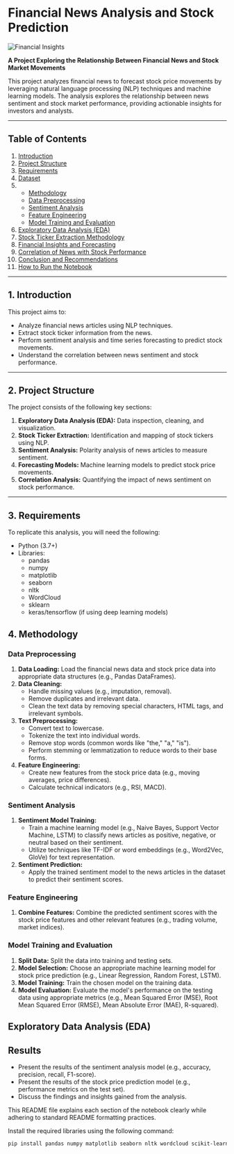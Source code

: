 # Financial News Analysis and Stock Prediction

![Financial Insights](https://example.com/financial-insights.png "Financial News Analysis")



**A Project Exploring the Relationship Between Financial News and Stock Market Movements**

This project analyzes financial news to forecast stock price movements by leveraging natural language processing (NLP) techniques and machine learning models. The analysis explores the relationship between news sentiment and stock market performance, providing actionable insights for investors and analysts.

---

## Table of Contents
1. [Introduction](#introduction)
2. [Project Structure](#project-structure)
3. [Requirements](#requirements)
4. [Dataset](#dataset)
5. - [Methodology](#methodology)
    - [Data Preprocessing](#data-preprocessing)
    - [Sentiment Analysis](#sentiment-analysis)
    - [Feature Engineering](#feature-engineering)
    - [Model Training and Evaluation](#model-training-and-evaluation)
6. [Exploratory Data Analysis (EDA)](#exploratory-data-analysis-eda)
7. [Stock Ticker Extraction Methodology](#stock-ticker-extraction-methodology)
8. [Financial Insights and Forecasting](#financial-insights-and-forecasting)
9. [Correlation of News with Stock Performance](#correlation-of-news-with-stock-performance)
10. [Conclusion and Recommendations](#conclusion-and-recommendations)
11. [How to Run the Notebook](#how-to-run-the-notebook)

---

## 1. Introduction

This project aims to:
- Analyze financial news articles using NLP techniques.
- Extract stock ticker information from the news.
- Perform sentiment analysis and time series forecasting to predict stock movements.
- Understand the correlation between news sentiment and stock performance.

---

## 2. Project Structure

The project consists of the following key sections:
1. **Exploratory Data Analysis (EDA):** Data inspection, cleaning, and visualization.
2. **Stock Ticker Extraction:** Identification and mapping of stock tickers using NLP.
3. **Sentiment Analysis:** Polarity analysis of news articles to measure sentiment.
4. **Forecasting Models:** Machine learning models to predict stock price movements.
5. **Correlation Analysis:** Quantifying the impact of news sentiment on stock performance.

---

## 3. Requirements

To replicate this analysis, you will need the following:
- Python (3.7+)
- Libraries:
  - pandas
  - numpy
  - matplotlib
  - seaborn
  - nltk
  - WordCloud
  - sklearn
  - keras/tensorflow (if using deep learning models)

## 4.  Methodology

### Data Preprocessing

1. **Data Loading:** Load the financial news data and stock price data into appropriate data structures (e.g., Pandas DataFrames).
2. **Data Cleaning:** 
    - Handle missing values (e.g., imputation, removal).
    - Remove duplicates and irrelevant data.
    - Clean the text data by removing special characters, HTML tags, and irrelevant symbols.
3. **Text Preprocessing:** 
    - Convert text to lowercase.
    - Tokenize the text into individual words.
    - Remove stop words (common words like "the," "a," "is").
    - Perform stemming or lemmatization to reduce words to their base forms.
4. **Feature Engineering:**
    - Create new features from the stock price data (e.g., moving averages, price differences).
    - Calculate technical indicators (e.g., RSI, MACD).

### Sentiment Analysis

1. **Sentiment Model Training:** 
    - Train a machine learning model (e.g., Naive Bayes, Support Vector Machine, LSTM) to classify news articles as positive, negative, or neutral based on their sentiment.
    - Utilize techniques like TF-IDF or word embeddings (e.g., Word2Vec, GloVe) for text representation.
2. **Sentiment Prediction:** 
    - Apply the trained sentiment model to the news articles in the dataset to predict their sentiment scores.

### Feature Engineering

1. **Combine Features:** Combine the predicted sentiment scores with the stock price features and other relevant features (e.g., trading volume, market indices).

### Model Training and Evaluation

1. **Split Data:** Split the data into training and testing sets.
2. **Model Selection:** Choose an appropriate machine learning model for stock price prediction (e.g., Linear Regression, Random Forest, LSTM).
3. **Model Training:** Train the chosen model on the training data.
4. **Model Evaluation:** Evaluate the model's performance on the testing data using appropriate metrics (e.g., Mean Squared Error (MSE), Root Mean Squared Error (RMSE), Mean Absolute Error (MAE), R-squared).


## Exploratory Data Analysis (EDA)



## Results

- Present the results of the sentiment analysis model (e.g., accuracy, precision, recall, F1-score).
- Present the results of the stock price prediction model (e.g., performance metrics on the test set).
- Discuss the findings and insights gained from the analysis.




This README file explains each section of the notebook clearly while adhering to standard README formatting practices.


Install the required libraries using the following command:

```bash
pip install pandas numpy matplotlib seaborn nltk wordcloud scikit-learn tensorflow






